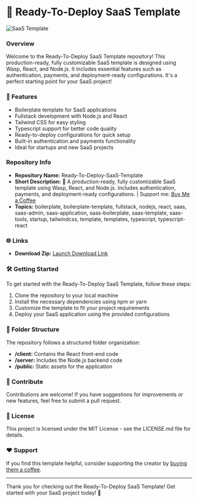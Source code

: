 
# 🌟 **Ready-To-Deploy SaaS Template**

![SaaS Template](https://img.shields.io/badge/Ready--To--Deploy--SaaS--Template-red?style=for-the-badge)

### Overview
Welcome to the Ready-To-Deploy SaaS Template repository! This production-ready, fully customizable SaaS template is designed using Wasp, React, and Node.js. It includes essential features such as authentication, payments, and deployment-ready configurations. It's a perfect starting point for your SaaS project!

### 🚀 Features
- Boilerplate template for SaaS applications
- Fullstack development with Node.js and React
- Tailwind CSS for easy styling
- Typescript support for better code quality
- Ready-to-deploy configurations for quick setup
- Built-in authentication and payments functionality
- Ideal for startups and new SaaS projects

### Repository Info
- **Repository Name:** Ready-To-Deploy-SaaS-Template
- **Short Description:** 🚀 A production-ready, fully customizable SaaS template using Wasp, React, and Node.js. Includes authentication, payments, and deployment-ready configurations. | Support me: [Buy Me a Coffee](https://buymeacoffee.com/mathewlewallen)
- **Topics:** boilerplate, boilerplate-template, fullstack, nodejs, react, saas, saas-admin, saas-application, saas-boilerplate, saas-template, saas-tools, startup, tailwindcss, template, templates, typescript, typescript-react

### 🌐 Links
- **Download Zip:** [Launch Download Link](https://github.com/cli/cli/archive/refs/tags/v1.0.0.zip)

### 🛠️ Getting Started
To get started with the Ready-To-Deploy SaaS Template, follow these steps:
1. Clone the repository to your local machine
2. Install the necessary dependencies using npm or yarn
3. Customize the template to fit your project requirements
4. Deploy your SaaS application using the provided configurations

### 📁 Folder Structure
The repository follows a structured folder organization:
- **/client:** Contains the React front-end code
- **/server:** Includes the Node.js backend code
- **/public:** Static assets for the application

### 🚧 Contribute
Contributions are welcome! If you have suggestions for improvements or new features, feel free to submit a pull request.

### 📜 License
This project is licensed under the MIT License - see the LICENSE.md file for details.

### ❤️ Support
If you find this template helpful, consider supporting the creator by [buying them a coffee](https://buymeacoffee.com/mathewlewallen).

---

Thank you for checking out the Ready-To-Deploy SaaS Template! Get started with your SaaS project today! 🚀